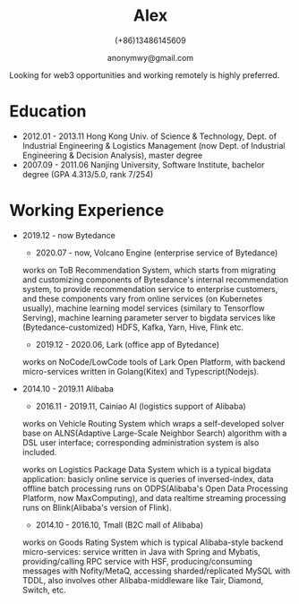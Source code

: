 <h1 align="center">Alex</h1>

<p align="center">(+86)13486145609</p>

<p align="center">anonymwy@gmail.com</p>

Looking for web3 opportunities and working remotely is highly preferred.

# Education

- 2012.01 - 2013.11 Hong Kong Univ. of Science & Technology, Dept. of Industrial Engineering & Logistics Management (now Dept. of Industrial Engineering & Decision Analysis), master degree
- 2007.09 - 2011.06 Nanjing University, Software Institute, bachelor degree (GPA 4.313/5.0, rank 7/254)

# Working Experience

- 2019.12 - now  Bytedance
  - 2020.07 - now, Volcano Engine (enterprise service of Bytedance)

  works on ToB Recommendation System, which starts from migrating and customizing components of Bytesdance's internal recommendation system, to provide recommendation service to enterprise customers, and these components vary from online services (on Kubernetes usually), machine learning model services (similary to Tensorflow Serving), machine learning parameter server to bigdata services like (Bytedance-customized) HDFS, Kafka, Yarn, Hive, Flink etc.

  - 2019.12 - 2020.06,  Lark (office app of Bytedance)

  works on NoCode/LowCode tools of Lark Open Platform, with backend micro-services written in Golang(Kitex) and Typescript(Nodejs).

- 2014.10 - 2019.11 Alibaba
  - 2016.11 - 2019.11, Cainiao AI (logistics support of Alibaba)

  works on Vehicle Routing System which wraps a self-developed solver base on ALNS(Adaptive Large-Scale Neighbor Search) algorithm with a DSL user interface; corresponding administration system is also included.

  works on Logistics Package Data System which is a typical bigdata application: basicly online service is queries of inversed-index, data offline batch processing runs on ODPS(Alibaba's Open Data Processing Platform, now MaxComputing), and data realtime streaming processing runs on Blink(Alibaba's version of Flink).

  - 2014.10 - 2016.10, Tmall (B2C mall of Alibaba)

  works on Goods Rating System which is typical Alibaba-style backend micro-services: service written in Java with Spring and Mybatis, providing/calling RPC service with HSF, producing/consuming messages with Nofity/MetaQ, accessing sharded/replicated MySQL with TDDL, also involves other Alibaba-middleware like Tair, Diamond, Switch, etc.
